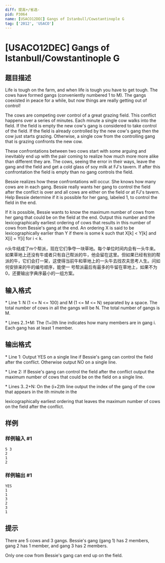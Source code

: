 ```yaml
---
diff: 提高+/省选-
pid: P3064
name: [USACO12DEC] Gangs of Istanbull/Cowstantinople G
tag: ['2012', 'USACO']
---
```

# [USACO12DEC] Gangs of Istanbull/Cowstantinople G
## 题目描述

Life is tough on the farm, and when life is tough you have to get tough. The cows have formed gangs (conveniently numbered 1 to M).  The gangs coexisted in peace for a while, but now things are really getting out of control!

The cows are competing over control of a great grazing field.  This conflict happens over a series of minutes.  Each minute a single cow walks into the field.  If the field is empty the new cow's gang is considered to take control of the field.  If the field is already controlled by the new cow's gang then the cow just starts grazing.  Otherwise, a single cow from the controlling gang that is grazing confronts the new cow.

These confrontations between two cows start with some arguing and inevitably end up with the pair coming to realize how much more more alike than different they are.  The cows, seeing the error in their ways, leave the gang and the field and get a cold glass of soy milk at FJ's tavern.  If after this confrontation the field is empty than no gang controls the field.

Bessie realizes how these confrontations will occur.  She knows how many cows are in each gang.  Bessie really wants her gang to control the field after the conflict is over and all cows are either on the field or at FJ's tavern.  Help Bessie determine if it is possible for her gang, labeled 1, to control the field in the end.

If it is possible, Bessie wants to know the maximum number of cows from her gang that could be on the field at the end.  Output this number and the lexicographically earliest ordering of cows that results in this number of cows from Bessie's gang at the end.  An ordering X is said to be lexicographically earlier than Y if there is some k such that X[k] < Y[k] and X[i] = Y[i] for i < k.

n头牛结成了m个帮派，现在它们争夺一块草地。每个单位时间内会有一头牛来。如果草地上还没有牛或者只有自己帮派的牛，他会留在这里。但如果已经有别的帮派的牛，它们会打一架，这使得当前牛和草地上的一头牛去找农夫思考人生。问如何安排来的牛的编号顺序，能使一  号帮派最后有最多的牛留在草地上，如果不为0，还要输出字典序最小的一组方案。

## 输入格式

\* Line 1: N (1 <= N <= 100) and M (1 <= M <= N) separated by a space. The total number of cows in all the gangs will be N.  The total number of gangs is M.

\* Lines 2..1+M: The (1+i)th line indicates how many members are in gang i.  Each gang has at least 1 member.

## 输出格式

\* Line 1: Output YES on a single line if Bessie's gang can control the field after the conflict.  Otherwise output NO on a single line.

\* Line 2: If Bessie's gang can control the field after the conflict output the maximum number of cows that could be on the field on a single line.

\* Lines 3..2+N: On the (i+2)th line output the index of the gang of the cow that appears in the ith minute in the

lexicographically earliest ordering that leaves the maximum number of cows on the field after the conflict.

## 样例

### 样例输入 #1
```
5 3 
2 
1 
2 

```
### 样例输出 #1
```
YES 
1 
1 
3 
2 
3 
1 

```
## 提示

There are 5 cows and 3 gangs.  Bessie's gang (gang 1) has 2 members, gang 2 has 1 member, and gang 3 has 2 members.


Only one cow from Bessie's gang can end up on the field. 



